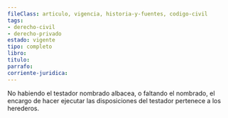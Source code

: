 ```yaml
---
fileClass: articulo, vigencia, historia-y-fuentes, codigo-civil
tags:
- derecho-civil
- derecho-privado
estado: vigente
tipo: completo
libro:
titulo:
parrafo:
corriente-juridica:
---
```

No habiendo el testador nombrado albacea, o faltando el nombrado, el encargo de hacer ejecutar las disposiciones del testador pertenece a los herederos.